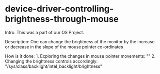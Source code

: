 # device-driver-controlling-brightness-through-mouse

Intro:
  This was a part of our OS Project.

Description:
  One can change the brightness of the monitor by the increase or decrease in the slope of the mouse pointer co-ordinates

How is it done:
        1. Exploring the changes in mouse pointer movements:  ""
        2.  Changing the brightness controls accordingly:   "/sys/class/backlight/intel_backlight/brightness"
          
      
